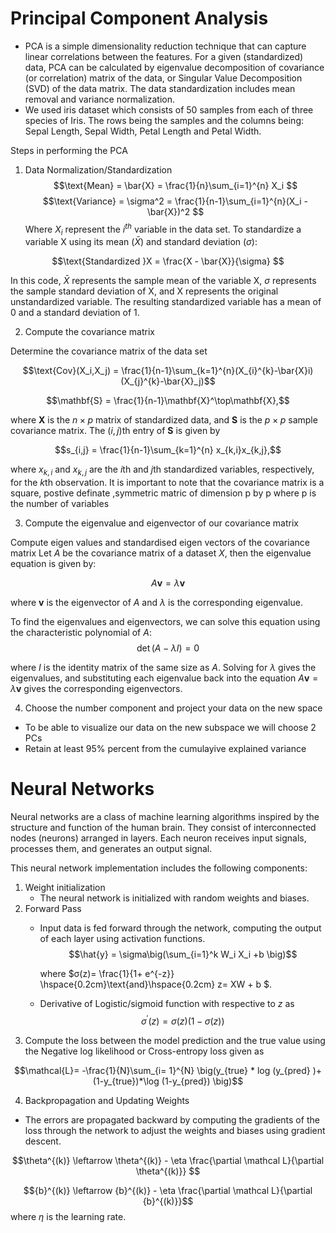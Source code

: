 # Principal Component Analysis

- PCA is a simple dimensionality reduction technique that can capture linear correlations between the features. For a given (standardized) data, PCA can be calculated by eigenvalue decomposition of covariance (or correlation) matrix of the data, or Singular Value Decomposition (SVD) of the data matrix. The data standardization includes mean removal and variance normalization.
- We used iris dataset which consists of 50 samples from each of three species of Iris. The rows being the samples and the columns being: Sepal Length, Sepal Width, Petal Length and Petal Width.

Steps in performing the PCA
1. Data Normalization/Standardization
$$\text{Mean} = \bar{X} = \frac{1}{n}\sum_{i=1}^{n} X_i $$
$$\text{Variance} = \sigma^2 = \frac{1}{n-1}\sum_{i=1}^{n}(X_i - \bar{X})^2 $$
Where $X_{i}$ represent the $i^{th}$ variable in the data set.
 To standardize a variable X using its mean ($\bar{X}$) and standard deviation ($\sigma$):

$$\text{Standardized }X = \frac{X - \bar{X}}{\sigma} $$

In this code, $\bar{X}$ represents the sample mean of the variable X, $\sigma$ represents the sample standard deviation of X, and X represents the original unstandardized variable. The resulting standardized variable has a mean of 0 and a standard deviation of 1.

2. Compute the covariance matrix

Determine the covariance matrix of the data set

$$\text{Cov}(X_i,X_j) = \frac{1}{n-1}\sum_{k=1}^{n}(X_{i}^{k}-\bar{X}i)(X_{j}^{k}-\bar{X}_j)$$

$$\mathbf{S} = \frac{1}{n-1}\mathbf{X}^\top\mathbf{X},$$


where $\mathbf{X}$ is the $n \times p$ matrix of standardized data, and $\mathbf{S}$ is the $p \times p$ sample covariance matrix. The $(i,j)$th entry of $\mathbf{S}$ is given by

$$s_{i,j} = \frac{1}{n-1}\sum_{k=1}^{n} x_{k,i}x_{k,j},$$


where $x_{k,i}$ and $x_{k,j}$ are the $i$th and $j$th standardized variables, respectively, for the $k$th observation.
It is important to note that the covariance matrix is a square, postive definate ,symmetric matric of dimension p by p where p is the number of variables

3. Compute the eigenvalue and eigenvector of our covariance matrix
   
Compute eigen values and standardised eigen vectors of the covariance matrix
Let $A$ be the covariance matrix of a dataset $X$, then the eigenvalue equation is given by:


$$A\mathbf{v} = \lambda \mathbf{v}$$

where $\mathbf{v}$ is the eigenvector of $A$ and $\lambda$ is the corresponding eigenvalue.

To find the eigenvalues and eigenvectors, we can solve this equation using the characteristic polynomial of $A$:
$$\det(A - \lambda I) = 0$$

where $I$ is the identity matrix of the same size as $A$. Solving for $\lambda$ gives the eigenvalues, and substituting each eigenvalue back into the equation $A\mathbf{v} = \lambda \mathbf{v}$ gives the corresponding eigenvectors.


4. Choose the number component and project your data on the new space

*   To be able to visualize our data on the new subspace we will choose 2 PCs 
*   Retain at least 95% percent from the cumulayive explained variance

# Neural Networks 

Neural networks are a class of machine learning algorithms inspired by the structure and function of the human brain. They consist of interconnected nodes (neurons) arranged in layers. Each neuron receives input signals, processes them, and generates an output signal.

This neural network implementation includes the following components:

1. Weight initialization
   - The neural network is initialized with random weights and biases.
2. Forward Pass
   - Input data is fed forward through the network, computing the output of each layer using activation functions.
     $$\hat{y} = \sigma\big(\sum_{i=1}^k W_i X_i +b \big)$$

     where $σ(z)= \frac{1}{1+ e^{-z}} \hspace{0.2cm}\text{and}\hspace{0.2cm} z= XW + b $.
    - Derivative of Logistic/sigmoid function with respective to $z$ as 
$$\sigma^{'}(z)= \sigma(z)(1-\sigma(z))$$
3. Compute the loss between the model prediction and the true value using the Negative log likelihood or Cross-entropy loss given as

$$\mathcal{L}= -\frac{1}{N}\sum_{i= 1}^{N} \big(y_{true} * log (y_{pred} )+ (1-y_{true})*\log (1-y_{pred}) \big)$$

4. Backpropagation and Updating Weights
- The errors are propagated backward by computing the gradients of the loss through the network to adjust the weights and biases using gradient descent.

$$\theta^{(k)} \leftarrow \theta^{(k)} - \eta \frac{\partial \mathcal L}{\partial \theta^{(k)}} $$

$${b}^{(k)}  \leftarrow {b}^{(k)} - \eta \frac{\partial \mathcal L}{\partial {b}^{(k)}}$$
where $\eta$ is the learning rate.
